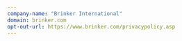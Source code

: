 ```yaml
---
company-name: "Brinker International"
domain: brinker.com
opt-out-url: https://www.brinker.com/privacypolicy.asp
---
```





